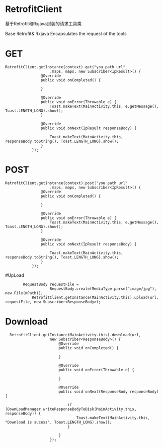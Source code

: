 # RetrofitClient
基于Retrofit和Rxjava封装的请求工具类 

Base Retrofit& Rxjava Encapsulates the request of the tools

# GET

    RetrofitClient.getInstance(context).get("you path url"
                        ,maps, maps, new Subscriber<IpResult>() {
                    @Override
                    public void onCompleted() {

                    }

                    @Override
                    public void onError(Throwable e) {
                        Toast.makeText(MainActivity.this, e.getMessage(), Toast.LENGTH_LONG).show();
                    }

                    @Override
                    public void onNext(IpResult responseBody) {

                        Toast.makeText(MainActivity.this, responseBody.toString(), Toast.LENGTH_LONG).show();
                    }
                });


# POST

    RetrofitClient.getInstance(context).post("you path url"
                        ,maps, maps, new Subscriber<IpResult>() {
                    @Override
                    public void onCompleted() {

                    }

                    @Override
                    public void onError(Throwable e) {
                        Toast.makeText(MainActivity.this, e.getMessage(), Toast.LENGTH_LONG).show();
                    }

                    @Override
                    public void onNext(IpResult responseBody) {

                        Toast.makeText(MainActivity.this, responseBody.toString(), Toast.LENGTH_LONG).show();
                    }
                });
                
#UpLoad

            RequestBody requestFile =
                        RequestBody.create(MediaType.parse("image/jpg"), new File(mPath));
                RetrofitClient.getInstance(MainActivity.this).upload(url, requestFile, new Subscriber<ResponseBody>);
                
                
# Download   

      RetrofitClient.getInstance(MainActivity.this).download(url,
                        new Subscriber<ResponseBody>() {
                            @Override
                            public void onCompleted() {

                            }

                            @Override
                            public void onError(Throwable e) {

                            }

                            @Override
                            public void onNext(ResponseBody responseBody) {

                                if (DownLoadManager.writeResponseBodyToDisk(MainActivity.this, responseBody)) {
                                    Toast.makeText(MainActivity.this, "Download is sucess", Toast.LENGTH_LONG).show();
                                }

                            }
                        });
